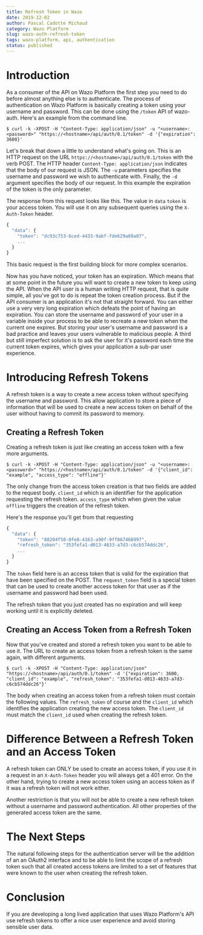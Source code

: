 ```yaml
---
title: Refresh Token in Wazo
date: 2019-12-02
author: Pascal Cadotte Michaud
category: Wazo Platform
slug: wazo-auth-refresh-token
tags: wazo-platform, api, authentication
status: published
---
```



# Introduction

As a consumer of the API on Wazo Platform the first step you need to do before
almost anything else is to authenticate. The process of authentication on Wazo Platform
is basically creating a token using your username and password. This can be done
using the `/token` API of wazo-auth. Here's an example from the command line.

```ShellSession
$ curl -k -XPOST -H "Content-Type: application/json" -u "<username>:<password>" "https://<hostname>/api/auth/0.1/token" -d '{"expiration": 3600}'
```

Let's break that down a little to understand what's going on. This is an HTTP
request on the URL `https://<hostname>/api/auth/0.1/token` with the verb POST.
The HTTP header `Content-Type: application/json` indicates that the body of our
request is JSON. The `-u` parameters specifies the username and password we wish
to authenticate with. Finally, the `-d` argument specifies the body of our
request. In this example the expiration of the token is the only parameter.

The response from this request looks like this. The value in `data` `token` is
your access token. You will use it on any subsequent queries using the
`X-Auth-Token` header.

```Javascript
{
  "data": {
    "token": "dc93c753-6ced-4433-9abf-fde629a69a07",
    ...
  }
}
```

This basic request is the first building block for more complex scenarios.

Now has you have noticed, your token has an expiration. Which means that at some
point in the future you will want to create a new token to keep using the API.
When the API user is a human writing HTTP request, that is quite simple, all
you've got to do is repeat the token creation process. But if the API consumer
is an application it's not that straight forward. You can either use a very very
long expiration which defeats the point of having an expiration. You can store
the username and password of your user in a variable inside your process to be
able to recreate a new token when the current one expires. But storing your
user's username and password is a bad practice and leaves your users vulnerable
to malicious people. A third but still imperfect solution is to ask the user for
it's password each time the current token expires, which gives your application
a sub-par user experience.


# Introducing Refresh Tokens

A refresh token is a way to create a new access token without specifying the
username and password. This allow application to store a piece of information
that will be used to create a new access token on behalf of the user without
having to commit its password to memory.


## Creating a Refresh Token

Creating a refresh token is just like creating an access token with a few more
arguments.

```ShellSession
$ curl -k -XPOST -H "Content-Type: application/json" -u "<username>:<password>" "https://<hostname>/api/auth/0.1/token" -d '{"client_id": "example", "access_type": "offline"}'
```

The only change from the access token creation is that two fields are added to
the request body. `client_id` which is an identifier for the application
requesting the refresh token. `access_type` which when given the value `offline`
triggers the creation of the refresh token.

Here's the response you'll get from that requesting

```Javascript
{
  "data": {
    "token": "88204f50-0fe8-4163-a90f-9ff867468997",
    "refresh_token": "353fefa1-d013-4633-a7d3-c6cb574ddc26",
    ...
  }
}
```

The `token` field here is an access token that is valid for the expiration that
have been specified on the POST. The `request_token` field is a special token
that can be used to create another access token for that user as if the username
and password had been used.

The refresh token that you just created has no expiration and will keep working
until it is explicitly deleted.


## Creating an Access Token from a Refresh Token

Now that you've created and stored a refresh token you want to be able to use
it. The URL to create an access token from a refresh token is the same again,
with different arguments.

```ShellSession
$ curl -k -XPOST -H "Content-Type: application/json" "https://<hostname>/api/auth/0.1/token" -d '{"expiration": 3600, "client_id": "example", "refresh_token": "353fefa1-d013-4633-a7d3-c6cb574ddc26"}'
```

The body when creating an access token from a refresh token must contain the
following values. The `refresh_token` of course and the `client_id` which
identifies the application creating the new access token. The `client_id` must
match the `client_id` used when creating the refresh token.


# Difference Between a Refresh Token and an Access Token

A refresh token can ONLY be used to create an access token, if you use it in a
request in an `X-Auth-Token` header you will always get a 401 error. On the
other hand, trying to create a new access token using an access token as if it
was a refresh token will not work either.

Another restriction is that you will not be able to create a new refresh token
without a username and password authentication. All other properties of the
generated access token are the same.


# The Next Steps

The natural following steps for the authentication server will be the addition
of an an OAuth2 interface and to be able to limit the scope of a refresh token
such that all created access tokens are limited to a set of features that were
known to the user when creating the refresh token.


# Conclusion

If you are developing a long lived application that uses Wazo Platform's API use refresh
tokens to offer a nice user experience and avoid storing sensible user data.
